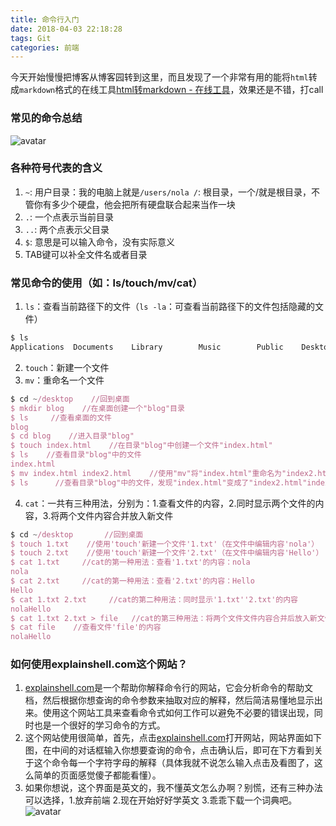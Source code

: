 ```yaml
---
title: 命令行入门
date: 2018-04-03 22:18:28
tags: Git
categories: 前端
---
```


今天开始慢慢把博客从博客园转到这里，而且发现了一个非常有用的能将`html`转成`markdown`格式的在线工具[html转markdown - 在线工具](https://tool.lu/markdown/)，效果还是不错，打call
<escape><!-- more --></escape>
### 常见的命令总结
![avatar](https://i.loli.net/2018/06/03/5b12cc125d5fb.png)

### 各种符号代表的含义
1.  `~`: 用户目录：我的电脑上就是`/users/nola /`: 根目录，一个/就是根目录，不管你有多少个硬盘，他会把所有硬盘联合起来当作一块
2.  `.`: 一个点表示当前目录
3.  `..`: 两个点表示父目录
4.  `$`: 意思是可以输入命令，没有实际意义
5.  TAB键可以补全文件名或者目录

### 常见命令的使用（如：ls/touch/mv/cat）
1.  `ls`：查看当前路径下的文件（`ls -la`：可查看当前路径下的文件包括隐藏的文件）
```javascript
$ ls 
Applications  Documents    Library        Music        Public    Desktop        Downloads    Movies        Pictures
``` 
2.  `touch`：新建一个文件
3.  `mv`：重命名一个文件
```javascript
$ cd ~/desktop    //回到桌面 
$ mkdir blog    //在桌面创建一个"blog"目录
$ ls     //查看桌面的文件
blog                      
$ cd blog    //进入目录"blog"
$ touch index.html    //在目录"blog"中创建一个文件"index.html"
$ ls    //查看目录"blog"中的文件
index.html
$ mv index.html index2.html    //使用"mv"将"index.html"重命名为"index2.html"
$ ls      //查看目录"blog"中的文件，发现"index.html"变成了"index2.html"index2.html
```
4.  `cat`：一共有三种用法，分别为：1.查看文件的内容，2.同时显示两个文件的内容，3.将两个文件内容合并放入新文件
```javascript
$ cd ~/desktop       //回到桌面
$ touch 1.txt    //使用'touch'新建一个文件'1.txt'（在文件中编辑内容'nola'）
$ touch 2.txt    //使用'touch'新建一个文件'2.txt'（在文件中编辑内容'Hello'）
$ cat 1.txt     //cat的第一种用法：查看'1.txt'的内容：nola
nola
$ cat 2.txt     //cat的第一种用法：查看'2.txt'的内容：Hello
Hello 
$ cat 1.txt 2.txt     //cat的第二种用法：同时显示'1.txt''2.txt'的内容
nolaHello 
$ cat 1.txt 2.txt > file   //cat的第三种用法：将两个文件文件内容合并后放入新文件'file'
$ cat file    //查看文件'file'的内容
nolaHello
``` 

### 如何使用explainshell.com这个网站？
1. [explainshell.com](https://explainshell.com/explain?cmd=ls+-la "explainshell.com")是一个帮助你解释命令行的网站，它会分析命令的帮助文档，然后根据你想查询的命令参数来抽取对应的解释，然后简洁易懂地显示出来。使用这个网站工具来查看命令式如何工作可以避免不必要的错误出现，同时也是一个很好的学习命令的方式。
2. 这个网站使用很简单，首先，点击[explainshell.com](https://explainshell.com/explain?cmd=ls+-la "explainshell.com")打开网站，网站界面如下图，在中间的对话框输入你想要查询的命令，点击确认后，即可在下方看到关于这个命令每一个字符字母的解释（具体我就不说怎么输入点击及看图了，这么简单的页面感觉傻子都能看懂）。
3. 如果你想说，这个界面是英文的，我不懂英文怎么办啊？别慌，还有三种办法可以选择，1.放弃前端 2.现在开始好好学英文 3.乖乖下载一个词典吧。　　
![avatar](https://i.loli.net/2018/06/03/5b12d5a493142.png)


